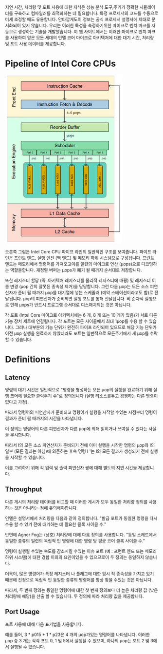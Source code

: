 지연 시간, 처리량 및 포트 사용에 대한 지식은 성능 분석 도구,주기가 정확한 시뮬레이터를 구축하고 컴파일러를 최적화하는 데 필요합니다. 
특정 프로세서의 코드를 수동으로 미세 조정할 때도 유용합니다. 안타깝게도이 정보는 공식 프로세서 설명서에 제대로 문서화되어 있지 않습니다. 
우리는 이러한 특성을 측정하기위한 마이크로 벤치 마크를 자동으로 생성하는 기술을 개발했습니다. 
이 웹 사이트에서는 이러한 마이크로 벤치 마크를 사용하여 얻은 모든 세대의 인텔 코어 마이크로 아키텍처에 대한 대기 시간, 처리량 및 포트 사용 데이터를 제공합니다.

# Pipeline of Intel Core CPUs
![a](./a.png)  

오른쪽 그림은 Intel Core CPU 파이프 라인의 일반적인 구조를 보여줍니다. 
파이프 라인은 프런트 엔드, 실행 엔진 (백 엔드) 및 메모리 하위 시스템으로 구성됩니다.
프런트 엔드는 메모리에서 명령어를 가져오고이를 일련의 마이크로 연산 (μops)으로 디코딩하는 역할을합니다.
재정렬 버퍼는 μops가 폐기 될 때까지 순서대로 저장합니다. 

또한 레지스터 할당 (즉, 아키텍처 레지스터를 물리적 레지스터에 매핑) 및 레지스터 이름 변경 (μop 간의 잘못된 종속성 제거)을 담당합니다.
그런 다음 μop는 모든 소스 피연산자가 준비 될 때까지 μop를 대기열에 넣는 스케줄러 (예약 스테이션이라고도 함)로 전달됩니다. 
μop의 피연산자가 준비되면 실행 포트를 통해 전달됩니다. 비 순차적 실행으로 인해 μops가 반드시 프로그램 순서대로 디스패치되는 것은 아닙니다.

각 포트 (Intel Core 마이크로 아키텍처에는 6 개, 8 개 또는 10 개가 있음)가 서로 다른 기능 장치 세트에 연결됩니다.
각 포트는 모든 사이클에서 최대 1μop를 수용 할 수 있습니다. 
그러나 대부분의 기능 단위가 완전히 파이프 라인되어 있으므로 해당 기능 단위가 이전 μop 실행을 완료하지 않았더라도 포트는 일반적으로 모든주기에서 새 μop를 수락 할 수 있습니다.

# Definitions
## Latency
명령의 대기 시간은 일반적으로 "명령을 형성하는 모든 μop의 실행을 완료하기 위해 실행 코어에 필요한 클럭주기 수"로 정의됩니다 (실행 리소스를두고 경쟁하는 다른 명령이 없다고 가정). 

따라서 명령어의 피연산자가 준비되고 명령어가 실행을 시작할 수있는 시점부터 명령어 결과가 준비 될 때까지의 시간을 나타냅니다. 

이 정의는 명령어의 다른 피연산자가 다른 μop에 의해 읽히거나 쓰여질 수 있다는 사실을 무시합니다. 

따라서 I의 모든 소스 피연산자가 준비되기 전에 이미 실행을 시작한 명령의 μop와 I의 일부 (모든 결과는 아님)에 의존하는 후속 명령 I '는 I의 모든 결과가 생성되기 전에 실행을 시작할 수 있습니다.

이를 고려하기 위해 각 입력 및 출력 피연산자 쌍에 대해 별도의 지연 시간을 제공합니다.

## Throughput
다른 게시의 처리량 데이터를 비교할 때 이러한 게시가 모두 동일한 처리량 정의를 사용하는 것은 아니라는 점에 유의해야합니다.

인텔은 설명서에서 처리량을 다음과 같이 정의합니다. "발급 포트가 동일한 명령을 다시 수용 할 수 있기 전에 대기하는 데 필요한 클록 사이클 수." 

반면에 Agner Fog는 (상호) 처리량에 대해 다음 정의를 사용합니다. "동일 스레드에서 동일한 종류의 일련의 독립적 인 명령에 대한 명령 당 평균 코어 클록 사이클 수." 

명령이 실행될 수있는 속도를 감소시킬 수있는 이슈 포트 (예 : 프런트 엔드 또는 메모리 하위 시스템)에 대한 경합 이외의 요인이있을 수 있으므로이 두 정의는 동일하지 않습니다.

더욱이, 많은 명령어가 특정 레지스터 나 플래그에 대한 암시 적 종속성을 가지고 있기 때문에 진정으로 독립적 인 동일한 종류의 명령어를 항상 찾을 수있는 것은 아닙니다. 

따라서, 두 번째 정의는 동일한 명령어에 대한 첫 번째 정의보다 더 높은 처리량 값 (낮은 처리량에 해당)을 산출 할 수 있습니다. 
두 정의에 따라 처리량 값을 제공합니다.

## Port Usage
포트 사용에 대해 다음 표기법을 사용합니다. 

예를 들어, 3 * p015 + 1 * p23은 4 개의 μop가있는 명령어를 나타냅니다. 이러한 μop 중 3 개는 각각 포트 0, 1 및 5에서 실행될 수 있으며, 하나의 μop는 포트 2 및 3에서 실행될 수 있습니다.





